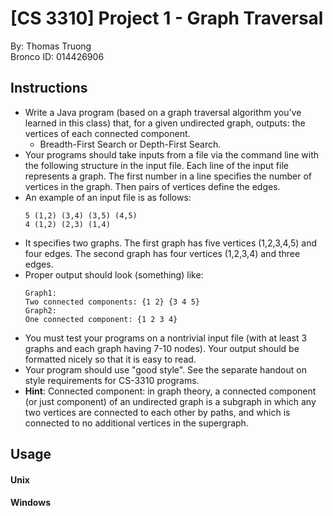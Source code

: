 # [CS 3310] Project 1 - Graph Traversal
By: Thomas Truong\
Bronco ID: 014426906

## Instructions
- Write a Java program (based on a graph traversal algorithm you’ve learned in this class) that, for a given undirected graph, outputs: the vertices of each connected component.
  - Breadth-First Search or Depth-First Search.
- Your programs should take inputs from a file via the command line with the following structure in the input file. Each line of the input file represents a graph. The first number in a line specifies the number of vertices in the graph. Then pairs of vertices define the edges.
- An example of an input file is as follows:
  ```
  5 (1,2) (3,4) (3,5) (4,5)
  4 (1,2) (2,3) (1,4)
  ```
- It specifies two graphs. The first graph has five vertices (1,2,3,4,5) and four edges. The second graph has four vertices (1,2,3,4) and three edges.
- Proper output should look (something) like:
  ```
  Graph1:
  Two connected components: {1 2} {3 4 5}
  Graph2:
  One connected component: {1 2 3 4}
  ```
- You must test your programs on a nontrivial input file (with at least 3 graphs and each graph having 7-10 nodes). Your output should be formatted nicely so that it is easy to read.
- Your program should use "good style". See the separate handout on style requirements for CS-3310 programs.
- **Hint**: Connected component: in graph theory, a connected component (or just component) of an undirected graph is a subgraph in which any two vertices are connected to each other by paths, and which is connected to no additional vertices in the supergraph.

## Usage
#### Unix
#### Windows
